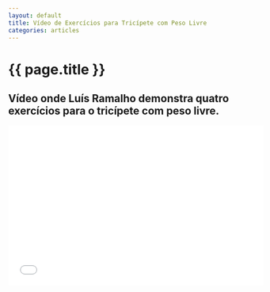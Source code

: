 ```yaml
---
layout: default
title: Vídeo de Exercícios para Tricípete com Peso Livre
categories: articles
---
```


# {{ page.title }}

## Vídeo onde Luís Ramalho demonstra quatro exercícios para o tricípete com peso livre.

<iframe width="515" height="323" src="//www.youtube.com/embed/dyaZvjVfKvc?wmode=transparent" frameborder="0" allowfullscreen="allowfullscreen"> </iframe>
